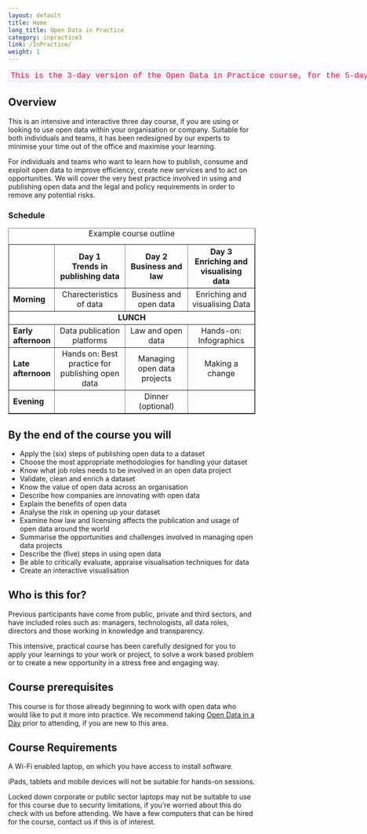 ```yaml
---
layout: default
title: Home
long_title: Open Data in Practice
category: inpractice3
link: /InPractice/
weight: 1
---
```


<section id="warning" style="padding: 2px 4px; color: #d14; white-space: nowrap; background-color: #f7f7f9; border: 1px solid #e1e1e8; font-family: Monaco, Menlo, Consolas, 'Courier New', monospace; font-size: 16px; text-align: center;">
This is the 3-day version of the Open Data in Practice course, for the 5-day version <a href="/InPractice5">click here</a>
</section>

## Overview

This is an intensive and interactive three day course, if you are using or looking to use open data within your organisation or company. Suitable for both individuals and teams, it has been redesigned by our experts to minimise your time out of the office and maximise your learning.

For individuals and teams who want to learn how to publish, consume and exploit open data to improve efficiency, create new services and to act on opportunities. We will cover the very best practice involved in using and publishing open data and the legal and policy requirements in order to remove any potential risks.

### Schedule

<div align="center">
<table border="1" cellpadding="1" cellspacing="1" class="table" style="width:100%">
	<thead>
		<tr>
			<th scope="col" style="width:10%;">&nbsp;</th>
			<th scope="col" style="width:30%; text-align: center;">Day 1<br/>Trends in publishing data</th>
			<th scope="col" style="width:30%; text-align: center;">Day 2<br/>Business and law</th>
			<th scope="col" style="width:30%; text-align: center;">Day 3<br/>Enriching and visualising data</th>
		</tr>
	</thead>
	<caption>Example course outline</caption>
	<tbody>
		<tr>
			<td><strong>Morning</strong></td>
			<td style="text-align: center;">Charecteristics of data</td>
			<td style="text-align: center;">Business and open data</td>
			<td style="text-align: center;">Enriching and visualising Data</td>
		</tr>
		<tr>
			<td colspan="4" style="text-align: center;"><strong>LUNCH</strong></td>
		</tr>
		<tr>
			<td><strong>Early afternoon</strong></td>
			<td style="text-align: center;">Data publication platforms</td>
			<td style="text-align: center;">Law and open data</td>
			<td style="text-align: center;">Hands-on: Infographics</td>
		</tr>
		<tr>
			<td><strong>Late afternoon</strong></td>
			<td style="text-align: center;">Hands on: Best practice for publishing open data</td>
			<td style="text-align: center;">Managing open data projects</td>
			<td style="text-align: center;">Making a change</td>
		</tr>
		<tr>
			<td><strong>Evening</strong></td>
			<td>&nbsp;</td>
			<td style="text-align: center;">Dinner (optional)</td>
			<td>&nbsp;</td>
		</tr>
	</tbody>
</table>
</div>

## By the end of the course you will 

* Apply the (six) steps of publishing open data to a dataset
* Choose the most appropriate methodologies for handling your dataset
* Know what job roles needs to be involved in an open data project
* Validate, clean and enrich a dataset
* Know the value of open data across an organisation
* Describe how companies are innovating with open data
* Explain the benefits of open data
* Analyse the risk in opening up your dataset
* Examine how law and licensing affects the publication and usage of open data around the world
* Summarise the opportunities and challenges involved in managing open data projects
* Describe the (five) steps in using open data
* Be able to critically evaluate, appraise visualisation techniques for data
* Create an interactive visualisation

## Who is this for? 

Previous participants have come from public, private and third sectors, and have included roles such as: managers, technologists, all data roles, directors and those working in knowledge and transparency.

This intensive, practical course has been carefully designed for you to apply your learnings to your work or project, to solve a work based problem or to create a new opportunity in a stress free and engaging way.

## Course prerequisites 

This course is for those already beginning to work with open data who would like to put it more into practice. We recommend taking [Open Data in a Day](http://theodi.org/courses/open-data-day) prior to attending, if you are new to this area.

## Course Requirements 

A Wi-Fi enabled laptop, on which you have access to install software.

iPads, tablets and mobile devices will not be suitable for hands-on sessions.

Locked down corporate or public sector laptops may not be suitable to use for this course due to security limitations, if you’re worried about this do check with us before attending. We have a few computers that can be hired for the course, contact us if this is of interest.
